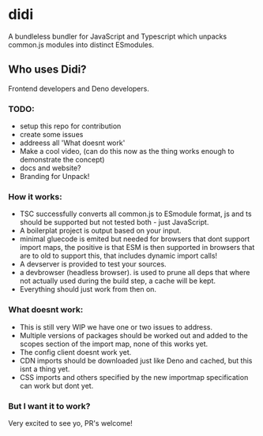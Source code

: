 # didi
A bundleless bundler for JavaScript and Typescript which unpacks common.js modules into distinct ESmodules.

## Who uses Didi?
Frontend developers and Deno developers.

### TODO:
- setup this repo for contribution
- create some issues
- addreess all 'What doesnt work'
- Make a cool video, (can do this now as the thing works enough to demonstrate the concept)
- docs and website?
- Branding for Unpack!

### How it works:
- TSC successfully converts all common.js to ESmodule format, js and ts should be supported but not tested both - just JavaScript.
- A boilerplat project is output based on your input.
- minimal gluecode is emited but needed for browsers that dont support import maps, the positive is that ESM is then supported in browsers that are to old to support this, that includes dynamic import calls!
- A devserver is provided to test your sources.
- a devbrowser (headless browser). is used to prune all deps that where not actually used during the build step, a cache will be kept.
- Everything should just work from then on.

### What doesnt work:
- This is still very WIP we have one or two issues to address.
- Multiple versions of packages should be worked out and added to the scopes section of the import map, none of this works yet.
- The config client doesnt work yet.
- CDN imports should be downloaded just like Deno and cached, but this isnt a thing yet.
- CSS imports and others specified by the new importmap specification can work but dont yet.

### But I want it to work?
Very excited to see yo, PR's welcome!
